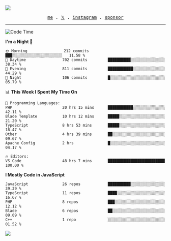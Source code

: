 <img style="bottom: 800px;" src="https://imgur.com/rilHVxA.png"/>
<p align="center">
  <samp>
    <a href="https://fayln.com">me</a> .
    <!-- <a href="https://fayln.com/projects">projects</a> . -->
    <a href="https://go.fayln.com/twitter">𝕏</a> .
    <a href="https://go.fayln.com/instagram">instagram</a> .
<!--     <a href="https://go.fayln.com/polywork">polywork</a> . -->
    <a href="https://github.com/sponsors/faridhnzz">sponsor</a>
  </samp>
</p>

---
<!--START_SECTION:waka-->
![Code Time](http://img.shields.io/badge/Code%20Time-3%2C094%20hrs%2019%20mins-blue)

**I'm a Night 🦉** 

```text
🌞 Morning                212 commits         ███░░░░░░░░░░░░░░░░░░░░░░   11.58 % 
🌆 Daytime                702 commits         ██████████░░░░░░░░░░░░░░░   38.34 % 
🌃 Evening                811 commits         ███████████░░░░░░░░░░░░░░   44.29 % 
🌙 Night                  106 commits         █░░░░░░░░░░░░░░░░░░░░░░░░   05.79 % 
```


📊 **This Week I Spent My Time On** 

```text
💬 Programming Languages: 
PHP                      20 hrs 15 mins      ███████████░░░░░░░░░░░░░░   42.11 % 
Blade Template           10 hrs 12 mins      █████░░░░░░░░░░░░░░░░░░░░   21.20 % 
TypeScript               8 hrs 53 mins       █████░░░░░░░░░░░░░░░░░░░░   18.47 % 
Other                    4 hrs 39 mins       ██░░░░░░░░░░░░░░░░░░░░░░░   09.67 % 
Apache Config            2 hrs               █░░░░░░░░░░░░░░░░░░░░░░░░   04.17 % 

🔥 Editors: 
VS Code                  48 hrs 7 mins       █████████████████████████   100.00 % 
```

**I Mostly Code in JavaScript** 

```text
JavaScript               26 repos            ██████████░░░░░░░░░░░░░░░   39.39 % 
TypeScript               11 repos            ████░░░░░░░░░░░░░░░░░░░░░   16.67 % 
PHP                      8 repos             ███░░░░░░░░░░░░░░░░░░░░░░   12.12 % 
Blade                    6 repos             ██░░░░░░░░░░░░░░░░░░░░░░░   09.09 % 
C++                      1 repo              ░░░░░░░░░░░░░░░░░░░░░░░░░   01.52 % 
```




<!--END_SECTION:waka-->

![](https://hit.yhype.me/github/profile?user_id=29797712)
